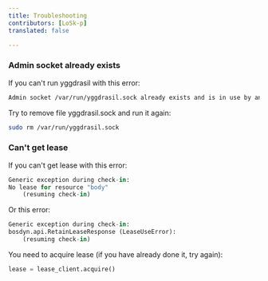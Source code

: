 ```yaml
---
title: Troubleshooting
contributors: [LoSk-p]
translated: false

---
```


### Admin socket already exists 

If you can't run yggdrasil with this error:
```bash
Admin socket /var/run/yggdrasil.sock already exists and is in use by another process
```
Try to remove file yggdrasil.sock and run it again:
```bash
sudo rm /var/run/yggdrasil.sock
```

### Can't get lease

If you can't get lease with this error:
```python
Generic exception during check-in:
No lease for resource "body"
    (resuming check-in)
```
Or this error:
```python
Generic exception during check-in:
bosdyn.api.RetainLeaseResponse (LeaseUseError): 
    (resuming check-in)
```

You need to acquire lease (if you have already done it, try again):
```python
lease = lease_client.acquire()
```
